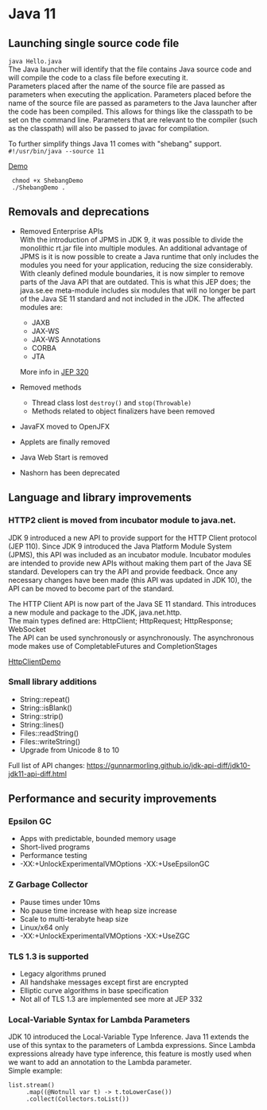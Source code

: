 # Java 11


## Launching single source code file
`java Hello.java`  
The Java launcher will identify that the file contains Java source code and will compile the code to a class file before executing it.   
Parameters placed after the name of the source file are passed as parameters when executing the application. Parameters placed before the name of the source file are passed as parameters to the Java launcher after the code has been compiled. This allows for things like the classpath to be set on the command line. Parameters that are relevant to the compiler (such as the classpath) will also be passed to javac for compilation.

To further simplify things Java 11 comes with "shebang" support.  
`#!/usr/bin/java --source 11`

[Demo](ShebangDemo)
```
 chmod +x ShebangDemo 
 ./ShebangDemo .
```

## Removals and deprecations
* Removed Enterprise APIs  
With the introduction of JPMS in JDK 9, it was possible to divide the monolithic rt.jar file into multiple modules. An additional advantage of JPMS is it is now possible to create a Java runtime that only includes the modules you need for your application, reducing the size considerably. With cleanly defined module boundaries, it is now simpler to remove parts of the Java API that are outdated. This is what this JEP does; the java.se.ee meta-module includes six modules that will no longer be part of the Java SE 11 standard and not included in the JDK. The affected modules are: 
  * JAXB  
  * JAX-WS
  * JAX-WS Annotations
  * CORBA
  * JTA  
  
  More info in [JEP 320](http://openjdk.java.net/jeps/320)
  

* Removed methods
  * Thread class lost `destroy()` and `stop(Throwable)`
  * Methods related to object finalizers have been removed
  
* JavaFX moved to OpenJFX
* Applets are finally removed
* Java Web Start is removed
* Nashorn has been deprecated

## Language and library improvements
### HTTP2 client is moved from incubator module to java.net.
JDK 9 introduced a new API to provide support for the HTTP Client protocol (JEP 110). Since JDK 9 introduced the Java Platform Module System (JPMS), this API was included as an incubator module. Incubator modules are intended to provide new APIs without making them part of the Java SE standard. Developers can try the API and provide feedback. Once any necessary changes have been made (this API was updated in JDK 10), the API can be moved to become part of the standard.

The HTTP Client API is now part of the Java SE 11 standard. This introduces a new module and package to the JDK, java.net.http.   
The main types defined are: HttpClient; HttpRequest; HttpResponse; WebSocket  
The API can be used synchronously or asynchronously. The asynchronous mode makes use of CompletableFutures and CompletionStages 

[HttpClientDemo](src/main/java/com/mbrkljac/afterjavaeight/java11/HttpClientDemo.java)


### Small library additions
* String::repeat()
* String::isBlank()
* String::strip()
* String::lines()
* Files::readString()
* Files::writeString()
* Upgrade from Unicode 8 to 10

Full list of API changes: https://gunnarmorling.github.io/jdk-api-diff/jdk10-jdk11-api-diff.html 
## Performance and security improvements 

### Epsilon GC 
* Apps with predictable, bounded memory usage
* Short-lived programs 
* Performance testing 
* -XX:+UnlockExperimentalVMOptions -XX:+UseEpsilonGC

### Z Garbage Collector
* Pause times under 10ms
* No pause time increase with heap size increase 
* Scale to multi-terabyte heap size
* Linux/x64 only
* -XX:+UnlockExperimentalVMOptions -XX:+UseZGC

### TLS 1.3 is supported
* Legacy algorithms pruned
* All handshake messages except first are encrypted
* Elliptic curve algorithms in base specification 
* Not all of TLS 1.3 are implemented see more at JEP 332

### Local-Variable Syntax for Lambda Parameters
JDK 10 introduced the Local-Variable Type Inference. Java 11 extends the use of this syntax to the parameters of Lambda expressions. Since Lambda expressions already have type inference, this feature is mostly used when we want to add an annotation to the Lambda parameter.  
Simple example:
```
list.stream()
     .map((@Notnull var t) -> t.toLowerCase())
     .collect(Collectors.toList())
```
